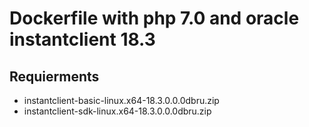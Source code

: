 # Dockerfile with php 7.0 and oracle instantclient 18.3

## Requierments 
* instantclient-basic-linux.x64-18.3.0.0.0dbru.zip
* instantclient-sdk-linux.x64-18.3.0.0.0dbru.zip
